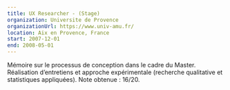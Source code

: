 ```yaml
---
title: UX Researcher - (Stage)
organization: Universite de Provence
organizationUrl: https://www.univ-amu.fr/
location: Aix en Provence, France
start: 2007-12-01
end: 2008-05-01
---
```


Mémoire sur le processus de conception dans le cadre du Master. Réalisation d’entretiens et approche expérimentale (recherche qualitative et statistiques appliquées). Note obtenue : 16/20.